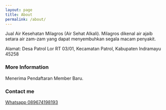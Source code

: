 ```yaml
---
layout: page
title: About
permalink: /about/
---
```


Jual Air Kesehatan Milagros (Air Sehat Alkali). Milagros dikenal air ajaib setara air zam-zam yang dapat menyembuhkan segala macam penyakit.

Alamat: Desa Patrol Lor RT 03/01, Kecamatan Patrol, Kabupaten Indramayu 45258

### More Information

Menerima Pendaftaran Member Baru.

### Contact me

[Whatsapp 089674198193](mailto:email@domain.com)
